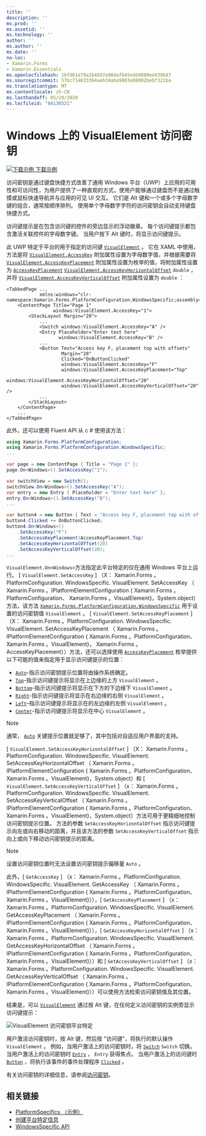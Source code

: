 ```yaml
---
title: ''
description: ''
ms.prod: ''
ms.assetid: ''
ms.technology: ''
author: ''
ms.author: ''
ms.date: ''
no-loc:
- Xamarin.Forms
- Xamarin.Essentials
ms.openlocfilehash: 1bfd61e79a2b4697e884afb45e4b9080ee939b87
ms.sourcegitcommit: 57bc714633364aeb34aba9803e88802bebf321ba
ms.translationtype: MT
ms.contentlocale: zh-CN
ms.lasthandoff: 05/28/2020
ms.locfileid: "84136521"
---
```

# <a name="visualelement-access-keys-on-windows"></a>Windows 上的 VisualElement 访问密钥

[![下载示例](~/media/shared/download.png) 下载示例](https://docs.microsoft.com/samples/xamarin/xamarin-forms-samples/userinterface-platformspecifics)

访问密钥是通过键盘快捷方式改善了通用 Windows 平台（UWP）上应用的可用性和可访问性，为用户提供了一种直观的方式，使用户能够通过键盘而不是通过触摸或鼠标快速导航并与应用的可见 UI 交互。 它们是 Alt 键和一个或多个字母数字键的组合，通常按顺序排列。 使用单个字母数字字符的访问密钥会自动支持键盘快捷方式。

访问键提示是在包含访问键的控件的旁边显示的浮动徽章。 每个访问键提示都包含激活关联控件的字母数字键。 当用户按下 Alt 键时，将显示访问键提示。

此 UWP 特定于平台的用于指定的访问键 [`VisualElement`](xref:Xamarin.Forms.VisualElement) 。 它在 XAML 中使用，方法是将 [`VisualElement.AccessKey`](xref:Xamarin.Forms.PlatformConfiguration.WindowsSpecific.VisualElement.AccessKeyProperty) 附加属性设置为字母数字值，并根据需要将 [`VisualElement.AccessKeyPlacement`](xref:Xamarin.Forms.PlatformConfiguration.WindowsSpecific.VisualElement.AccessKeyPlacementProperty) 附加属性设置为枚举的值，将附加属性设置为 [`AccessKeyPlacement`](xref:Xamarin.Forms.AccessKeyPlacement) [`VisualElement.AccessKeyHorizontalOffset`](xref:Xamarin.Forms.PlatformConfiguration.WindowsSpecific.VisualElement.AccessKeyHorizontalOffsetProperty) `double` ，并将 [`VisualElement.AccessKeyVerticalOffset`](xref:Xamarin.Forms.PlatformConfiguration.WindowsSpecific.VisualElement.AccessKeyVerticalOffsetProperty) 附加属性设置为 `double` ：

```xaml
<TabbedPage ...
            xmlns:windows="clr-namespace:Xamarin.Forms.PlatformConfiguration.WindowsSpecific;assembly=Xamarin.Forms.Core">
    <ContentPage Title="Page 1"
                 windows:VisualElement.AccessKey="1">
        <StackLayout Margin="20">
            ...
            <Switch windows:VisualElement.AccessKey="A" />
            <Entry Placeholder="Enter text here"
                   windows:VisualElement.AccessKey="B" />
            ...
            <Button Text="Access key F, placement top with offsets"
                    Margin="20"
                    Clicked="OnButtonClicked"
                    windows:VisualElement.AccessKey="F"
                    windows:VisualElement.AccessKeyPlacement="Top"
                    windows:VisualElement.AccessKeyHorizontalOffset="20"
                    windows:VisualElement.AccessKeyVerticalOffset="20" />
            ...
        </StackLayout>
    </ContentPage>
    ...
</TabbedPage>
```

此外，还可以使用 Fluent API 从 c # 使用该方法：

```csharp
using Xamarin.Forms.PlatformConfiguration;
using Xamarin.Forms.PlatformConfiguration.WindowsSpecific;
...

var page = new ContentPage { Title = "Page 1" };
page.On<Windows>().SetAccessKey("1");

var switchView = new Switch();
switchView.On<Windows>().SetAccessKey("A");
var entry = new Entry { Placeholder = "Enter text here" };
entry.On<Windows>().SetAccessKey("B");
...

var button4 = new Button { Text = "Access key F, placement top with offsets", Margin = new Thickness(20) };
button4.Clicked += OnButtonClicked;
button4.On<Windows>()
    .SetAccessKey("F")
    .SetAccessKeyPlacement(AccessKeyPlacement.Top)
    .SetAccessKeyHorizontalOffset(20)
    .SetAccessKeyVerticalOffset(20);
...
```

`VisualElement.On<Windows>`方法指定此平台特定的仅在通用 Windows 平台上运行。 [ `VisualElement.SetAccessKey` ] （X： Xamarin.Forms 。PlatformConfiguration. WindowsSpecific. VisualElement. SetAccessKey （ Xamarin.Forms 。IPlatformElementConfiguration { Xamarin.Forms 。PlatformConfiguration、 Xamarin.Forms 。VisualElement}，System.object）方法，该方法 [`Xamarin.Forms.PlatformConfiguration.WindowsSpecific`](xref:Xamarin.Forms.PlatformConfiguration.WindowsSpecific) 用于设置的访问密钥值 `VisualElement` 。 [ `VisualElement.SetAccessKeyPlacement` ] （X： Xamarin.Forms 。PlatformConfiguration. WindowsSpecific. VisualElement. SetAccessKeyPlacement （ Xamarin.Forms 。IPlatformElementConfiguration { Xamarin.Forms 。PlatformConfiguration、 Xamarin.Forms 。VisualElement}， Xamarin.Forms 。AccessKeyPlacement））方法，还可以选择使用 [`AccessKeyPlacement`](xref:Xamarin.Forms.AccessKeyPlacement) 枚举提供以下可能的值来指定用于显示访问键提示的位置：

- [`Auto`](xref:Xamarin.Forms.AccessKeyPlacement.Auto)-指示访问密钥提示位置将由操作系统确定。
- [`Top`](xref:Xamarin.Forms.AccessKeyPlacement.Top)-指示访问键提示将显示在上边缘的上方 `VisualElement` 。
- [`Bottom`](xref:Xamarin.Forms.AccessKeyPlacement.Bottom)-指示访问键提示将显示在下方的下边缘下 `VisualElement` 。
- [`Right`](xref:Xamarin.Forms.AccessKeyPlacement.Right)-指示访问键提示将显示在右边缘的右侧 `VisualElement` 。
- [`Left`](xref:Xamarin.Forms.AccessKeyPlacement.Left)–指示访问键提示将显示在的左边缘的左侧 `VisualElement` 。
- [`Center`](xref:Xamarin.Forms.AccessKeyPlacement.Center)-指示访问键提示将显示在中心 `VisualElement` 。

> [!NOTE]
> 通常， [`Auto`](xref:Xamarin.Forms.AccessKeyPlacement.Auto) 关键提示位置就足够了，其中包括对自适应用户界面的支持。

[ `VisualElement.SetAccessKeyHorizontalOffset` ] （X： Xamarin.Forms 。PlatformConfiguration. WindowsSpecific. VisualElement. SetAccessKeyHorizontalOffset （ Xamarin.Forms 。IPlatformElementConfiguration { Xamarin.Forms 。PlatformConfiguration、 Xamarin.Forms 。VisualElement}，System.object）和 [ `VisualElement.SetAccessKeyVerticalOffset` ] （x： Xamarin.Forms 。PlatformConfiguration. WindowsSpecific. VisualElement. SetAccessKeyVerticalOffset （ Xamarin.Forms 。IPlatformElementConfiguration { Xamarin.Forms 。PlatformConfiguration、 Xamarin.Forms 。VisualElement}，System.object）方法可用于更精细地控制访问密钥提示位置。 方法的参数 `SetAccessKeyHorizontalOffset` 指示访问键提示向左或向右移动的距离，并且该方法的参数 `SetAccessKeyVerticalOffset` 指示向上或向下移动访问密钥提示的距离。

>[!NOTE]
> 设置访问密钥位置时无法设置访问密钥提示偏移量 `Auto` 。

此外，[ `GetAccessKey` ] （x： Xamarin.Forms 。PlatformConfiguration. WindowsSpecific. VisualElement. GetAccessKey （ Xamarin.Forms 。IPlatformElementConfiguration { Xamarin.Forms 。PlatformConfiguration、 Xamarin.Forms 。VisualElement}）），[ `GetAccessKeyPlacement` ] （x： Xamarin.Forms 。PlatformConfiguration. WindowsSpecific. VisualElement. GetAccessKeyPlacement （ Xamarin.Forms 。IPlatformElementConfiguration { Xamarin.Forms 。PlatformConfiguration、 Xamarin.Forms 。VisualElement}）），[ `GetAccessKeyHorizontalOffset` ] （x： Xamarin.Forms 。PlatformConfiguration. WindowsSpecific. VisualElement. GetAccessKeyHorizontalOffset （ Xamarin.Forms 。IPlatformElementConfiguration { Xamarin.Forms 。PlatformConfiguration、 Xamarin.Forms 。VisualElement}））和 [ `GetAccessKeyVerticalOffset` ] （x： Xamarin.Forms 。PlatformConfiguration. WindowsSpecific. VisualElement. GetAccessKeyVerticalOffset （ Xamarin.Forms 。IPlatformElementConfiguration { Xamarin.Forms 。PlatformConfiguration、 Xamarin.Forms 。VisualElement}））可以使用方法检索访问密钥值及其位置。

结果是，可以 [`VisualElement`](xref:Xamarin.Forms.VisualElement) 通过按 Alt 键，在任何定义访问密钥的实例旁显示访问键提示：

![VisualElement 访问密钥平台特定](visualelement-access-keys-images/visualelement-accesskeys.png "VisualElement 访问密钥平台特定")

用户激活访问密钥时，按 Alt 键，然后按 "访问键"，将执行的默认操作 `VisualElement` 。 例如，当用户激活上的访问密钥时，将 [`Switch`](xref:Xamarin.Forms.Switch) `Switch` 切换。 当用户激活上的访问密钥时 [`Entry`](xref:Xamarin.Forms.Entry) ， `Entry` 获得焦点。 当用户激活上的访问键时 [`Button`](xref:Xamarin.Forms.Button) ，将执行该事件的事件处理程序 [`Clicked`](xref:Xamarin.Forms.Button.Clicked) 。

有关访问密钥的详细信息，请参阅[访问密钥](/windows/uwp/design/input/access-keys#key-tip-positioning)。

## <a name="related-links"></a>相关链接

- [PlatformSpecifics （示例）](https://docs.microsoft.com/samples/xamarin/xamarin-forms-samples/userinterface-platformspecifics)
- [创建平台特定信息](~/xamarin-forms/platform/platform-specifics/index.md#creating-platform-specifics)
- [WindowsSpecific API](xref:Xamarin.Forms.PlatformConfiguration.WindowsSpecific)
